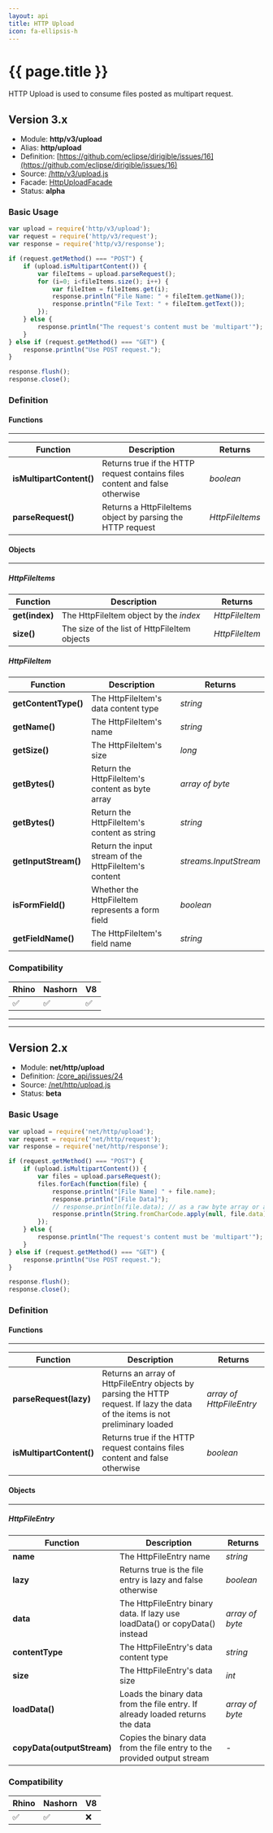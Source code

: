 ```yaml
---
layout: api
title: HTTP Upload
icon: fa-ellipsis-h
---
```


{{ page.title }}
===

HTTP Upload is used to consume files posted as multipart request.

Version 3.x
---

- Module: **http/v3/upload**
- Alias: **http/upload**
- Definition: [https://github.com/eclipse/dirigible/issues/16](https://github.com/eclipse/dirigible/issues/16)
- Source: [/http/v3/upload.js](https://github.com/dirigiblelabs/api-v3-db/blob/master/http/v3/upload.js)
- Facade: [HttpUploadFacade](https://github.com/eclipse/dirigible/blob/master/api/api-facades/api-db/src/main/java/org/eclipse/dirigible/api/v3/http/HttpUploadFacade.java)
- Status: **alpha**



### Basic Usage

```javascript
var upload = require('http/v3/upload');
var request = require('http/v3/request');
var response = require('http/v3/response');

if (request.getMethod() === "POST") {
	if (upload.isMultipartContent()) {
		var fileItems = upload.parseRequest();
		for (i=0; i<fileItems.size(); i++) {
			var fileItem = fileItems.get(i);
			response.println("File Name: " + fileItem.getName());
			response.println("File Text: " + fileItem.getText());
		});
	} else {
		response.println("The request's content must be 'multipart'");
	}
} else if (request.getMethod() === "GET") {
	response.println("Use POST request.");
}

response.flush();
response.close();
```



### Definition

#### Functions

---

Function     | Description | Returns
------------ | ----------- | --------
**isMultipartContent()**   | Returns true if the HTTP request contains files content and false otherwise | *boolean*
**parseRequest()**   | Returns a HttpFileItems object by parsing the HTTP request | *HttpFileItems*




#### Objects

---

##### HttpFileItems


Function     | Description | Returns
------------ | ----------- | --------
**get(index)**   | The HttpFileItem object by the *index* | *HttpFileItem*
**size()**   | The size of the list of HttpFileItem objects | *HttpFileItem*



##### HttpFileItem


Function     | Description | Returns
------------ | ----------- | --------
**getContentType()**   | The HttpFileItem's data content type | *string*
**getName()**   | The HttpFileItem's name | *string*
**getSize()**   | The HttpFileItem's size | *long*
**getBytes()**   | Return the HttpFileItem's content as byte array | *array of byte*
**getBytes()**   | Return the HttpFileItem's content as string | *string*
**getInputStream()**   | Return the input stream of the HttpFileItem's content | *streams.InputStream*
**isFormField()**   | Whether the HttpFileItem represents a form field | *boolean*
**getFieldName()**   | The HttpFileItem's field name | *string*



### Compatibility

Rhino | Nashorn | V8
----- | ------- | --------
 ✅  | ✅  | ✅

---

---


Version 2.x
---

- Module: **net/http/upload**
- Definition: [/core_api/issues/24](https://github.com/dirigiblelabs/core_api/issues/24)
- Source: [/net/http/upload.js](https://github.com/dirigiblelabs/core_api/blob/master/core_api/ScriptingServices/net/http/upload.js)
- Status: **beta**


### Basic Usage

```javascript
var upload = require('net/http/upload');
var request = require('net/http/request');
var response = require('net/http/response');

if (request.getMethod() === "POST") {
	if (upload.isMultipartContent()) {
		var files = upload.parseRequest();
		files.forEach(function(file) {
			response.println("[File Name] " + file.name);
			response.println("[File Data]");
			// response.println(file.data); // as a raw byte array or as a string below
			response.println(String.fromCharCode.apply(null, file.data));
		});
	} else {
		response.println("The request's content must be 'multipart'");
	}
} else if (request.getMethod() === "GET") {
	response.println("Use POST request.");
}

response.flush();
response.close();
```



### Definition

#### Functions

---

Function     | Description | Returns
------------ | ----------- | --------
**parseRequest(lazy)**   | Returns an array of HttpFileEntry objects by parsing the HTTP request. If lazy the data of the items is not preliminary loaded | *array of HttpFileEntry*
**isMultipartContent()**   | Returns true if the HTTP request contains files content and false otherwise | *boolean*



#### Objects

---

##### HttpFileEntry


Function     | Description | Returns
------------ | ----------- | --------
**name**   | The HttpFileEntry name | *string*
**lazy**   | Returns true is the file entry is lazy and false otherwise | *boolean*
**data**   | The HttpFileEntry binary data. If lazy use loadData() or copyData() instead | *array of byte*
**contentType**   | The HttpFileEntry's data content type | *string*
**size**   | The HttpFileEntry's data size | *int*
**loadData()**   | Loads the binary data from the file entry. If already loaded returns the data | *array of byte*
**copyData(outputStream)**   | Copies the binary data from the file entry to the provided output stream | *-*




### Compatibility

Rhino | Nashorn | V8
----- | ------- | --------
 ✅  | ✅  | ❌
